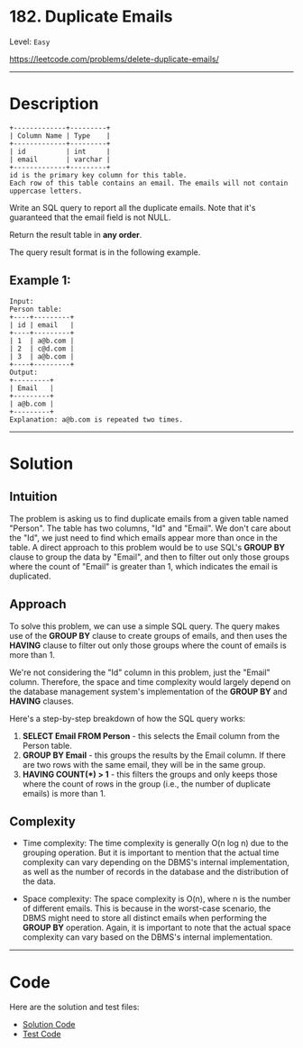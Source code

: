 # 182. Duplicate Emails

Level: `Easy`

https://leetcode.com/problems/delete-duplicate-emails/

---

# Description

    +-------------+---------+
    | Column Name | Type    |
    +-------------+---------+
    | id          | int     |
    | email       | varchar |
    +-------------+---------+
    id is the primary key column for this table.
    Each row of this table contains an email. The emails will not contain uppercase letters.


Write an SQL query to report all the duplicate emails. Note that it's guaranteed that the email field is not NULL.

Return the result table in **any order**.

The query result format is in the following example.

## Example 1:

    Input:
    Person table:
    +----+---------+
    | id | email   |
    +----+---------+
    | 1  | a@b.com |
    | 2  | c@d.com |
    | 3  | a@b.com |
    +----+---------+
    Output:
    +---------+
    | Email   |
    +---------+
    | a@b.com |
    +---------+
    Explanation: a@b.com is repeated two times.

---

# Solution

## Intuition
The problem is asking us to find duplicate emails from a given table named "Person". The table has two columns, "Id" and "Email". We don't care about the "Id", we just need to find which emails appear more than once in the table. A direct approach to this problem would be to use SQL's **GROUP BY** clause to group the data by "Email", and then to filter out only those groups where the count of "Email" is greater than 1, which indicates the email is duplicated.

## Approach
To solve this problem, we can use a simple SQL query. The query makes use of the **GROUP BY** clause to create groups of emails, and then uses the **HAVING** clause to filter out only those groups where the count of emails is more than 1.

We're not considering the "Id" column in this problem, just the "Email" column. Therefore, the space and time complexity would largely depend on the database management system's implementation of the **GROUP BY** and **HAVING** clauses.

Here's a step-by-step breakdown of how the SQL query works:

1. **SELECT Email FROM Person** - this selects the Email column from the Person table.
2. **GROUP BY Email** - this groups the results by the Email column. If there are two rows with the same email, they will be in the same group.
3. **HAVING COUNT(*) > 1** - this filters the groups and only keeps those where the count of rows in the group (i.e., the number of duplicate emails) is more than 1.

## Complexity
- Time complexity:
  The time complexity is generally O(n log n) due to the grouping operation. But it is important to mention that the actual time complexity can vary depending on the DBMS's internal implementation, as well as the number of records in the database and the distribution of the data.

- Space complexity:
  The space complexity is O(n), where n is the number of different emails. This is because in the worst-case scenario, the DBMS might need to store all distinct emails when performing the **GROUP BY** operation. Again, it is important to note that the actual space complexity can vary based on the DBMS's internal implementation.

---

# Code
Here are the solution and test files:
- [Solution Code](./solution.sql)
- [Test Code](./solution_test.go)